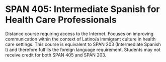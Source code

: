# SPAN 405: Intermediate Spanish for Health Care Professionals

Distance course requiring access to the Internet. Focuses on improving communication within the context of Latino/a immigrant culture in health care settings. This course is equivalent to SPAN 203 (Intermediate Spanish I) and therefore fulfills the foreign language requirement. Students may not receive credit for both SPAN 405 and SPAN 203.